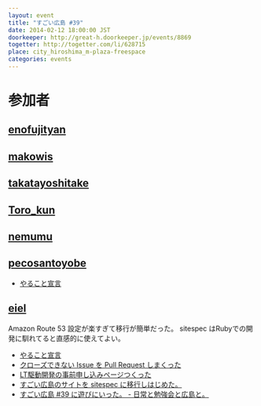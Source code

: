 ```yaml
---
layout: event
title: "すごい広島 #39"
date: 2014-02-12 18:00:00 JST
doorkeeper: http://great-h.doorkeeper.jp/events/8869
togetter: http://togetter.com/li/628715
place: city_hiroshima_m-plaza-freespace
categories: events
---
```


# 参加者


## [enofujityan](http://twitter.com/enofujityan)


## [makowis](https://github.com/makowis)


## [takatayoshitake](http://twitter.com/takatayoshitake)


## [Toro_kun](https://twitter.com/Toro_kun)


## [nemumu](https://github.com/nemumu)


## [pecosantoyobe](http://twitter.com/pecosantoyobe)

* [やること宣言](https://github.com/great-h/great-h.github.io/issues/661)


## [eiel](http://eiel.info/)

Amazon Route 53 設定が楽すぎて移行が簡単だった。
sitespec はRubyでの開発に馴れてると直感的に使えてよい。

* [やること宣言](https://github.com/great-h/great-h.github.io/issues/654)
* [クローズできない Issue を Pull Request しまくった](https://github.com/eiel?tab=contributions&from=2014-02-12)
* [LT駆動開発の事前申し込みページつくった](http://ltdd.doorkeeper.jp/events/9051)
* [すごい広島のサイトを sitespec に移行しはじめた。](https://github.com/great-h/great-h.github.io/commit/f391fd73fd0cb2421b02ef1440080775f1bf99d9)
* [すごい広島 #39 に遊びにいった。 - 日常と勉強会と広島と。](http://eielh-life.tumblr.com/post/76431045725/39)
